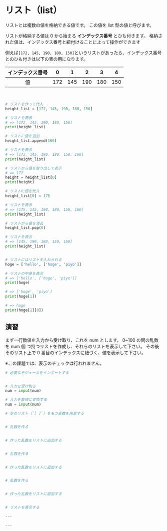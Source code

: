# リスト（list）

リストとは複数の値を格納できる値です。
この値を list 型の値と呼びます。

リストが格納する値は 0 から始まる **インデックス番号** とひも付きます。
格納された値は、インデックス番号と紐付けることによって操作ができます

例えば`[172, 145, 190, 180, 150]`というリストがあったら、インデックス番号とのひも付きは以下の表の用になります。

| インデックス番号 |  0  |  1  |  2  |  3  |  4  |
| :--------------: | :-: | :-: | :-: | :-: | :-: |
|        値        | 172 | 145 | 190 | 180 | 150 |

<br>

```py
# リストを作って代入
height_list = [172, 145, 190, 180, 150]

# リストを表示
# => [172, 145, 190, 180, 150]
print(height_list)

# リストに値を追加
height_list.append(160)

# リストを表示
# => [172, 145, 190, 180, 150, 160]
print(height_list)

# リストから値を取り出して表示
# => 172
height = height_list[0]
print(height)

# リストに値を代入
height_list[0] = 175

# リストを表示
# => [175, 145, 190, 180, 150, 160]
print(height_list)

# リストから値を消去
height_list.pop(0)

# リストを表示
# => [145, 190, 180, 150, 160]
print(height_list)


# リストにはリストを入れられる
hoge = ['hello', ['hoge', 'piyo']]

# リストの中身を表示
# => ['hello', ['hoge', 'piyo']]
print(hoge)

# => ['hoge', 'piyo']
print(hoge[1])

# => hoge
print(hoge[1][0])
```

## 演習

まず一行数値を入力から受け取り、これを num とします。
0~100 の間の乱数を num 個 つ持つリストを作成し、それらのリストを表示して下さい。
その後 そのリスト上で 0 番目のインデックスに紐づく、値を表示して下さい。

※この課題では、表示のチェックは行われません。

```py
# 必要なモジュールをインポートする


# 入力を受け取る
num = input(num)

# 入力を数値に変換する
num = input(num)

# 空のリスト（`[ ]`）をもつ変数を用意する


# 乱数を作る


# 作った乱数をリストに追加する


# 乱数を作る


# 作った乱数をリストに追加する


# 乱数を作る


# 作った乱数をリストに追加する


# リストを表示する

---

---
```
